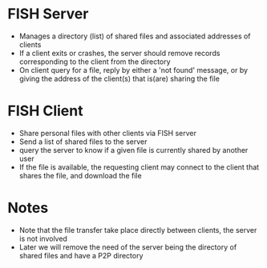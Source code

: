 FISH Server
===========
* Manages a directory (list) of shared files and associated addresses of clients
* If a client exits or crashes, the server should remove records corresponding to the client from the directory
* On client query for a file, reply by either a 'not found' message, or by giving the address of the client(s) that is(are) sharing the file

FISH Client
===========
* Share personal files with other clients via FISH server
* Send a list of shared files to the server
* query the server to know if a given file is currently shared by another user
* If the file is available, the requesting client may connect to the client that shares the file, and download the file


Notes
=====
* Note that the file transfer take place directly between clients, the server is not involved
* Later we will remove the need of the server being the directory of shared files and have a P2P directory

